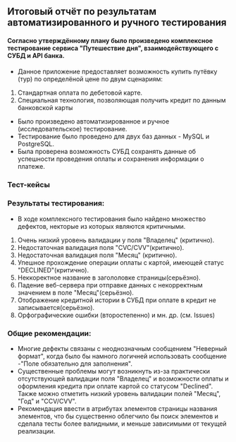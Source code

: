 ## Итоговый отчёт по результатам автоматизированного и ручного тестирования
#### Согласно утверждённому плану было произведено комплексное тестирование сервиса "Путешествие дня", взаимодействующего с СУБД и API банка. 
- Данное приложение предоставляет возможность купить путёвку (тур) по определёной цене по двум сценариям:
1. Стандартная оплата по дебетовой карте.
2. Специальная технология, позволяющая получить кредит по данным банковской карты
- Было произведено автоматизированное и ручное (исследовательское) тестирование.
- Тестирование было проведено для двух баз данных - MySQL и PostgreSQL.
- Была проверена возможность СУБД сохранять данные об успешности проведения оплаты и сохранения информации о платеже.
### Тест-кейсы








### Результаты тестирования:
- В ходе комплексного тестирования было найдено множество дефектов, некторые из которых являются критичными.
1) Очень низкий уровень валидации у поля "Владелец" (критично). 
2) Недостаточная валидация поля "CVC/CVV"(критично).
3) Недостаточная валидация поля "Месяц" (критично).
4) Упешное прохождение операции оплаты с картой, имеющей статус "DECLINED"(критично).
5) Неккоректное название в загололовке страницы(серьёзно).
6) Падение веб-сервера при отправке данных с некорректным значением в поле "Месяц"(серьёзно).
7) Отображение кредитной истории в СУБД при оплате в кредит не записывается(серьёзно).
8) Орфографические ошибки (второстепенно) и мн. др. (см. Issues)
### Общие рекомендации:
- Многие дефекты связаны с неоднозначным сообщением "Неверный формат", когда было бы намного логичней использовать сообщение -"Поле обязательно для заполнения".
- Существенные проблемы могут возникнуть из-за практически отсутствующей валидации поля "Владелец" и возможности оплаты и оформления кредита при оплате картой со статусом "Declined". Также можно отметить низкий уровень валидации полей "Месяц", "Год" и "CCV/CVV".
- Рекомендация ввести в атрибутах элементов страницы названия элементов, что бы существенно облегчило бы поиск элементов и сделала тесты более валидными, и меньше зависимыми от текущей реализации.
